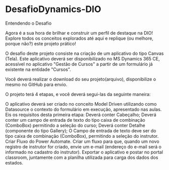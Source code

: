 # DesafioDynamics-DIO

Entendendo o Desafio

Agora é a sua hora de brilhar e construir um perfil de destaque na DIO! Explore todos os conceitos explorados até aqui e replique (ou melhore, porque não?) este projeto prático!
 
O desafio deste projeto consiste na criação de um aplicativo do tipo Canvas (Tela).
Este aplicativo deverá ser disponibilizado no MS Dynamics 365 CE, acessível no aplicativo "Gestão de Cursos"  a partir de um formulário já existente na entidade "Cursos". 
 
Você deverá realizar o download do seu projeto(arquivo), disponibilize o mesmo no GitHub para envio.
 
 
O projeto terá 4 etapas, e você deverá segui-las da seguinte maneira:
 
O aplicativo deverá ser criado no conceito Model Driven utilizando como Datasource o contexto do formulário em execução, apresentado nas aulas. Eis os requisitos desta primeira etapa:
Deverá conter Cabeçalho;
Deverá conter um campo de entrada de texto do tipo caixa de combinação (ComboBox) permitindo a seleção do curso;
Deverá conter Detalhe (componente do tipo Gallery);
O Campo de entrada de texto deve ser do tipo caixa de combinação (ComboBox), permitindo a seleção do instrutor.
Criar Fluxo do Power Automate.
Criar um fluxo para que, quando um novo registro de instrutor for criado, envie um e-mail (endereço do e-mail será o informado no cadastro do instrutor). 
Exportar o aplicativo e postar no portal classroom, juntamente com a planilha utilizada para carga dos dados dos estados.

